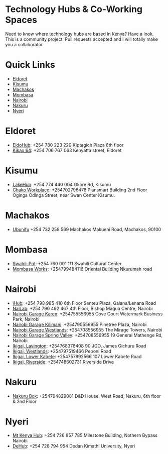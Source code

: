 # Technology Hubs & Co-Working Spaces
Need to know where technology hubs are based in Kenya? Have a look. This is a community project. Pull requests accepted and I will totally make you a collaborator.

# Quick Links

* [Eldoret](https://github.com/ItsMurumba/tech-hubs#eldoret)
* [Kisumu](https://github.com/ItsMurumba/tech-hubs#kisumu)
* [Machakos](https://github.com/ItsMurumba/tech-hubs#machakos)
* [Mombasa](https://github.com/ItsMurumba/tech-hubs#mombasa)
* [Nairobi](https://github.com/ItsMurumba/tech-hubs#nairobi)
* [Nakuru](https://github.com/ItsMurumba/tech-hubs#nakuru)
* [Nyeri](https://github.com/ItsMurumba/tech-hubs#nyeri)


# Eldoret
* [EldoHub](https://www.eldohub.co.ke/): +254  780 223 220 Kiptagich Plaza 6th floor
* [Kikao 64](https://kikao64.ke/): +254 706 767 063 Kenyatta street, Eldoret


# Kisumu
* [LakeHub](https://lakehub.co.ke/): +254 774 440 004 Okore Rd, Kisumu
* [Chako Workplace](https://chakoworkplace.com/): +254702796478 Plansmart Building 2nd Floor Oginga Odinga Street, near Swan Center Kisumu.


# Machakos
* [Ubunifu](http://www.ubunifuhubs.net/) +254 732 258 569 Machakos Makueni Road, Machakos, 90100


# Mombasa
* [Swahili Pot](https://swahilipothub.co.ke/): +254 760 001 111 Swahili Cultural Center
* [Mombasa Works](https://www.mombasaworks.com/): +254799484116 Oriental Building Nkurumah road



# Nairobi
* [iHub](https://ihub.co.ke/): +254 798 985 410 6th Floor Senteu Plaza, Galana/Lenana Road
* [NaiLab](https://nailab.co/):  +254 790 492 467 4th Floor, Bishop Magua Centre, Nairobi
* [Nairobi Garage Karen](https://nairobigarage.com/office-space-in-karen/):  +254755556955 Cove Court Watermark Business Park, Nairobi
* [Nairobi Garage Kilimani](https://nairobigarage.com/office-space-in-kilimani/): +254790556955 Pinetree Plaza, Nairobi
* [Nairobi Garage Westlands](https://nairobigarage.com/office-in-westlands/): +254708556955 The Mirage Towers, Nairobi
* [Nairobi Garage Spring Valley](https://nairobigarage.com/office-space-in-spring-valley/): +254708556955 19 General Mathenge Rd, Nairobi
* [Ikigai, Lavington](https://ikigai.co.ke/lavington/): +254768376408 90 JGO, James Gichuru Road
* [Ikigai, Westlands](https://ikigai.co.ke/westlands/): +254797519466 Peponi Road
* [Ikigai, Lower Kabete](https://ikigai.co.ke/lower-kabete/): +254757892566 107 Lower Kabete Road
* [Ikigai, Riverside](https://ikigai.co.ke/riverside/): +254748602731 Riverside Drive


# Nakuru
* [Nakuru Box](https://www.nakurubox.co.ke/): +254794829081 D&D House, West Road, Nakuru, 6th floor & 2nd Floor


# Nyeri
* [Mt Kenya Hub](https://mtkenyahub.com/ea/): +254 726 857 785 Milestone Building, Nothern Bypass Nairobi
* [DeHub](https://dehub.dkut.ac.ke/): +254 728 794 954 Dedan Kimathi University, Nyeri

